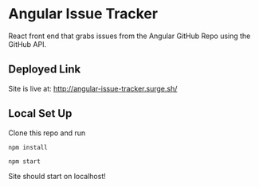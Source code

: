 # Angular Issue Tracker
React front end that grabs issues from the Angular GitHub Repo using the GitHub API.

## Deployed Link
Site is live at: http://angular-issue-tracker.surge.sh/

## Local Set Up
Clone this repo and run

`npm install`

`npm start`

Site should start on localhost!
